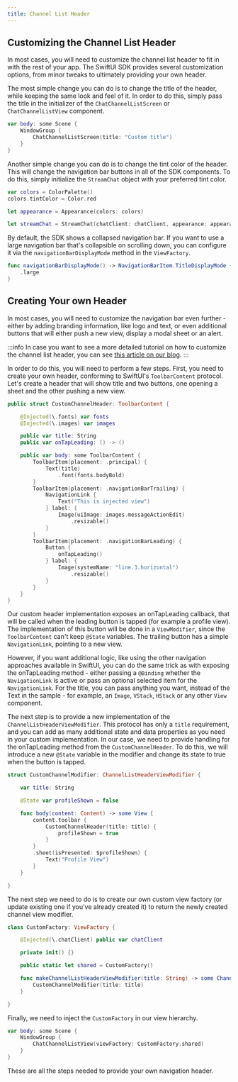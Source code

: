 ```yaml
---
title: Channel List Header
---
```


## Customizing the Channel List Header

In most cases, you will need to customize the channel list header to fit in with the rest of your app. The SwiftUI SDK provides several customization options, from minor tweaks to ultimately providing your own header.

The most simple change you can do is to change the title of the header, while keeping the same look and feel of it. In order to do this, simply pass the title in the initializer of the `ChatChannelListScreen` or `ChatChannelListView` component.

```swift
var body: some Scene {
    WindowGroup {
		ChatChannelListScreen(title: "Custom title")
    }
}
```

Another simple change you can do is to change the tint color of the header. This will change the navigation bar buttons in all of the SDK components. To do this, simply initialize the `StreamChat` object with your preferred tint color.

```swift
var colors = ColorPalette()
colors.tintColor = Color.red

let appearance = Appearance(colors: colors)

let streamChat = StreamChat(chatClient: chatClient, appearance: appearance)
```

By default, the SDK shows a collapsed navigation bar. If you want to use a large navigation bar that's collapsible on scrolling down, you can configure it via the `navigationBarDisplayMode` method in the `ViewFactory`.

```swift
func navigationBarDisplayMode() -> NavigationBarItem.TitleDisplayMode {
    .large
}
```

## Creating Your own Header

In most cases, you will need to customize the navigation bar even further - either by adding branding information, like logo and text, or even additional buttons that will either push a new view, display a modal sheet or an alert.

:::info
In case you want to see a more detailed tutorial on how to customize the channel list header, you can see [this article on our blog](https://getstream.io/blog/customize-chat-channel-list-with-swiftui/#add-a-custom-made-channel-list-header).
:::

In order to do this, you will need to perform a few steps. First, you need to create your own header, conforming to SwiftUI's `ToolbarContent` protocol. Let's create a header that will show title and two buttons, one opening a sheet and the other pushing a new view.

```swift
public struct CustomChannelHeader: ToolbarContent {

    @Injected(\.fonts) var fonts
    @Injected(\.images) var images

    public var title: String
    public var onTapLeading: () -> ()

    public var body: some ToolbarContent {
        ToolbarItem(placement: .principal) {
            Text(title)
                .font(fonts.bodyBold)
        }
        ToolbarItem(placement: .navigationBarTrailing) {
            NavigationLink {
                Text("This is injected view")
            } label: {
                Image(uiImage: images.messageActionEdit)
                    .resizable()
            }
        }
        ToolbarItem(placement: .navigationBarLeading) {
            Button {
                onTapLeading()
            } label: {
                Image(systemName: "line.3.horizontal")
                    .resizable()
            }
        }
    }
}
```

Our custom header implementation exposes an onTapLeading callback, that will be called when the leading button is tapped (for example a profile view). The implementation of this button will be done in a `ViewModifier`, since the `ToolbarContent` can't keep `@State` variables. The trailing button has a simple `NavigationLink`, pointing to a new view.

However, if you want additional logic, like using the other navigation approaches available in SwiftUI, you can do the same trick as with exposing the onTapLeading method - either passing a `@Binding` whether the `NavigationLink` is active or pass an optional selected item for the `NavigationLink`. For the title, you can pass anything you want, instead of the Text in the sample - for example, an `Image`, `VStack`, `HStack` or any other `View` component.

The next step is to provide a new implementation of the `ChannelListHeaderViewModifier`. This protocol has only a `title` requirement, and you can add as many additional state and data properties as you need in your custom implementation. In our case, we need to provide handling for the onTapLeading method from the `CustomChannelHeader`. To do this, we will introduce a new `@State` variable in the modifier and change its state to true when the button is tapped.

```swift
struct CustomChannelModifier: ChannelListHeaderViewModifier {

    var title: String

    @State var profileShown = false

    func body(content: Content) -> some View {
        content.toolbar {
            CustomChannelHeader(title: title) {
                profileShown = true
            }
        }
        .sheet(isPresented: $profileShown) {
            Text("Profile View")
        }
    }

}
```

The next step we need to do is to create our own custom view factory (or update existing one if you've already created it) to return the newly created channel view modifier.

```swift
class CustomFactory: ViewFactory {

    @Injected(\.chatClient) public var chatClient

    private init() {}

    public static let shared = CustomFactory()

    func makeChannelListHeaderViewModifier(title: String) -> some ChannelListHeaderViewModifier {
        CustomChannelModifier(title: title)
    }

}
```

Finally, we need to inject the `CustomFactory` in our view hierarchy.

```swift
var body: some Scene {
    WindowGroup {
        ChatChannelListView(viewFactory: CustomFactory.shared)
    }
}
```

These are all the steps needed to provide your own navigation header.
